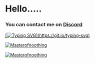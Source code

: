 <h1 align="left">Hello.....</h1>

<h3 align="left">
  You can contact me on <a href='[https://discord.gg/EKQtnY8Z9h](https://www.youtube.com/watch?v=dQw4w9WgXcQ)'>Discord
</h3>

[![Typing SVG](https://readme-typing-svg.herokuapp.com?size=30&lines=Touch+some+grass.)](https://git.io/typing-svg)


![Masterofnoothing](https://github-readme-stats.vercel.app/api?username=Masterofnoothing&show_icons=true&theme=tokyonight&hide=["issues"])

![Masterofnoothing](https://github-readme-stats.vercel.app/api/top-langs?username=Masterofnoothing&show_icons=true&theme=tokyonight&layout=compact)
<!--
**Masterofnoothing/Masterofnoothing** is a ✨ _special_ ✨ repository because its `README.md` (this file) appears on your GitHub profile.

Here are some ideas to get you started:

- 🔭 I’m currently working on ...
- 🌱 I’m currently learning ...
- 👯 I’m looking to collaborate on ...
- 🤔 I’m looking for help with ...
- 💬 Ask me about ...
- 📫 How to reach me: ...
- 😄 Pronouns: ...
- ⚡ Fun fact: ...
-->

